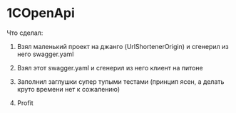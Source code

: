 # 1COpenApi

Что сделал:

1. Взял маленький проект на джанго (UrlShortenerOrigin) и сгенерил из него swagger.yaml

2. Взял этот swagger.yaml и сгенерил из него клиент на питоне

3. Заполнил заглушки супер тупыми тестами (принцип ясен, а делать круто времени нет к сожалению)

4. Profit